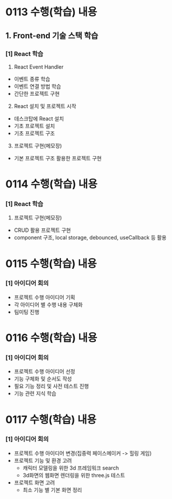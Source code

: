 # 0113 수행(학습) 내용

## 1. Front-end 기술 스택 학습

### [1] React 학습

1. React Event Handler

- 이벤트 종류 학습
- 이벤트 연결 방법 학습
- 간단한 프로젝트 구현

2. React 설치 및 프로젝트 시작

- 데스크탑에 React 설치
- 기초 프로젝트 설치
- 기초 프로젝트 구조

3. 프로젝트 구현(메모장)

- 기본 프로젝트 구조 활용한 프로젝트 구현

# 0114 수행(학습) 내용

### [1] React 학습

1. 프로젝트 구현(메모장)

- CRUD 활용 프로젝트 구현
- component 구조, local storage, debounced, useCallback 등 활용

# 0115 수행(학습) 내용

### [1] 아이디어 회의

- 프로젝트 수행 아이디어 기획
- 각 아이디어 별 수행 내용 구체화
- 팀미팅 진행


# 0116 수행(학습) 내용

### [1] 아이디어 회의

- 프로젝트 수행 아이디어 선정
- 기능 구체화 및 순서도 작성
- 필요 기능 정리 및 사전 테스트 진행
- 기능 관련 지식 학습

# 0117 수행(학습) 내용

### [1] 아이디어 회의

- 프로젝트 수행 아이디어 변경(집중력 페이스메이커 -> 힐링 게임)
- 프로젝트 기능 및 환경 고려
    - 캐릭터 모델링을 위한 3d 프레임워크 search
    - 3d화면의 웹화면 렌더링을 위한 three.js 테스트
- 프로젝트 화면 고려
    - 최소 기능 별 기본 화면 정리